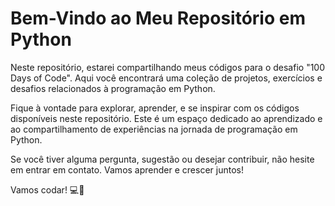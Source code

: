 # Bem-Vindo ao Meu Repositório em Python

Neste repositório, estarei compartilhando meus códigos para o desafio "100 Days of Code". Aqui você encontrará uma coleção de projetos, exercícios e desafios relacionados à programação em Python.

Fique à vontade para explorar, aprender, e se inspirar com os códigos disponíveis neste repositório. Este é um espaço dedicado ao aprendizado e ao compartilhamento de experiências na jornada de programação em Python.

Se você tiver alguma pergunta, sugestão ou desejar contribuir, não hesite em entrar em contato. Vamos aprender e crescer juntos!

Vamos codar! 💻🚀
